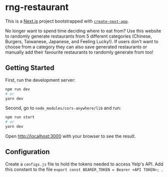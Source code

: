 # rng-restaurant

This is a [Next.js](https://nextjs.org/) project bootstrapped with [`create-next-app`](https://github.com/vercel/next.js/tree/canary/packages/create-next-app).

No longer want to spend time deciding where to eat from? Use this website to randomly generate restaurants from 5 different categories (Chinese, Burgers, Taiwanese, Japanese, and Feeling Lucky!). If users don't want to choose from a category they can also save generated restaurants or manually add their favourite restaurants to randomly generate from too!

## Getting Started

First, run the development server:

```bash
npm run dev
# or
yarn dev
```

Second, go to `node_modules/cors-anywhere/lib` and run:

```bash
npm run start
# or
yarn dev
```

Open [http://localhost:3000](http://localhost:3000) with your browser to see the result.

## Configuration

Create a `configs.js` file to hold the tokens needed to access Yelp's API. Add this constant to the file `export const BEARER_TOKEN = Bearer <API TOKEN>; `.
